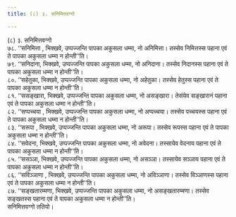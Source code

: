 ```yaml
---
title: (८) ३. सनिमित्तवग्गो

---
```

(८) ३. सनिमित्तवग्गो  
७८. ‘‘सनिमित्ता , भिक्खवे, उप्पज्जन्ति पापका अकुसला धम्मा, नो अनिमित्ता। तस्सेव निमित्तस्स पहाना एवं ते पापका अकुसला धम्मा न होन्ती’’ति।  
७९. ‘‘सनिदाना, भिक्खवे, उप्पज्जन्ति पापका अकुसला धम्मा, नो अनिदाना। तस्सेव निदानस्स पहाना एवं ते पापका अकुसला धम्मा न होन्ती’’ति।  
८०. ‘‘सहेतुका, भिक्खवे, उप्पज्जन्ति पापका अकुसला धम्मा, नो अहेतुका। तस्सेव हेतुस्स पहाना एवं ते पापका अकुसला धम्मा न होन्ती’’ति।  
८१. ‘‘ससङ्खारा, भिक्खवे, उप्पज्जन्ति पापका अकुसला धम्मा, नो असङ्खारा। तेसंयेव सङ्खारानं पहाना एवं ते पापका अकुसला धम्मा न होन्ती’’ति।  
८२. ‘‘सप्पच्चया , भिक्खवे, उप्पज्जन्ति पापका अकुसला धम्मा, नो अप्पच्चया। तस्सेव पच्चयस्स पहाना एवं ते पापका अकुसला धम्मा न होन्ती’’ति।  
८३. ‘‘सरूपा , भिक्खवे, उप्पज्जन्ति पापका अकुसला धम्मा, नो अरूपा। तस्सेव रूपस्स पहाना एवं ते पापका अकुसला धम्मा न होन्ती’’ति।  
८४. ‘‘सवेदना, भिक्खवे, उप्पज्जन्ति पापका अकुसला धम्मा, नो अवेदना। तस्सायेव वेदनाय पहाना एवं ते पापका अकुसला धम्मा न होन्ती’’ति।  
८५. ‘‘ससञ्ञा, भिक्खवे, उप्पज्जन्ति पापका अकुसला धम्मा, नो असञ्ञा। तस्सायेव सञ्ञाय पहाना एवं ते पापका अकुसला धम्मा न होन्ती’’ति।  
८६. ‘‘सविञ्ञाणा , भिक्खवे, उप्पज्जन्ति पापका अकुसला धम्मा, नो अविञ्ञाणा। तस्सेव विञ्ञाणस्स पहाना एवं ते पापका अकुसला धम्मा न होन्ती’’ति।  
८७. ‘‘सङ्खतारम्मणा, भिक्खवे, उप्पज्जन्ति पापका अकुसला धम्मा, नो असङ्खतारम्मणा। तस्सेव सङ्खतस्स पहाना एवं ते पापका अकुसला धम्मा न होन्ती’’ति।  
सनिमित्तवग्गो ततियो।  